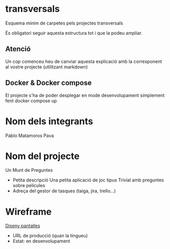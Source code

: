 # transversals
Esquema mínim de carpetes pels projectes transversals

És obligatori seguir aquesta estructura tot i que la podeu ampliar.

## Atenció
Un cop comenceu heu de canviar aquesta explicació amb la corresponent al vostre projecte (utilitzant markdown)

## Docker & Docker compose
El projecte s'ha de poder desplegar en mode desenvolupament simplement fent docker compose up

# Nom dels integrants
   Pablo Matamoros Pava
# Nom del projecte
   Un Munt de Preguntes
 * Petita descripció
   Una petita aplicació de joc tipus Trivial amb preguntes sobre películes
 * Adreça del gestor de tasques (taiga, jira, trello...)
 # Wireframe
[Diseny pantalles](https://design.penpot.app/#/view/1ab1fa36-da8e-809d-8004-faf552eca0a0?page-id=1ab1fa36-da8e-809d-8004-faf552eca0a1&section=interactions&index=0&share-id=c04641ea-355e-80b8-8004-fd7cedc63171)
 * URL de producció (quan la tingueu)
 * Estat: en desenvolupament
